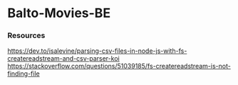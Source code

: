 # Balto-Movies-BE

### Resources

https://dev.to/isalevine/parsing-csv-files-in-node-js-with-fs-createreadstream-and-csv-parser-koi
https://stackoverflow.com/questions/51039185/fs-createreadstream-is-not-finding-file

